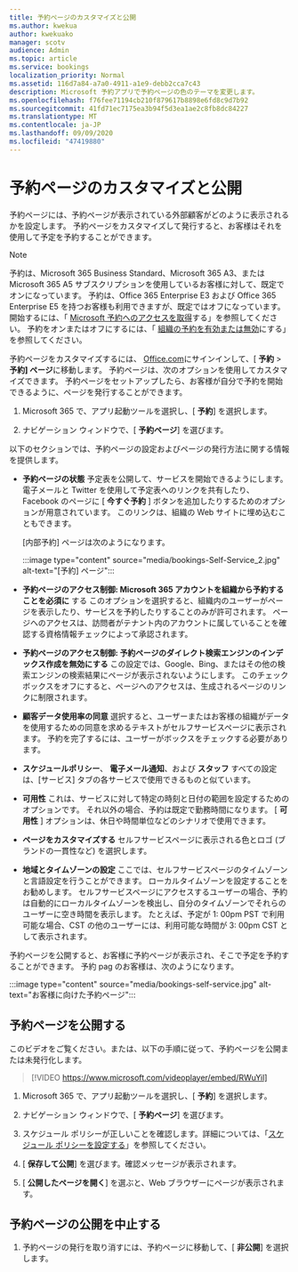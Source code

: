 ```yaml
---
title: 予約ページのカスタマイズと公開
ms.author: kwekua
author: kwekuako
manager: scotv
audience: Admin
ms.topic: article
ms.service: bookings
localization_priority: Normal
ms.assetid: 116d7a84-a7a0-4911-a1e9-debb2cca7c43
description: Microsoft 予約アプリで予約ページの色のテーマを変更します。
ms.openlocfilehash: f76fee71194cb210f879617b8898e6fd8c9d7b92
ms.sourcegitcommit: 41fd71ec7175ea3b94f5d3ea1ae2c8fb8dc84227
ms.translationtype: MT
ms.contentlocale: ja-JP
ms.lasthandoff: 09/09/2020
ms.locfileid: "47419880"
---
```

# <a name="customize-and-publish-your-booking-page"></a>予約ページのカスタマイズと公開

予約ページには、予約ページが表示されている外部顧客がどのように表示されるかを設定します。 予約ページをカスタマイズして発行すると、お客様はそれを使用して予定を予約することができます。

> [!NOTE]
> 予約は、Microsoft 365 Business Standard、Microsoft 365 A3、または Microsoft 365 A5 サブスクリプションを使用しているお客様に対して、既定でオンになっています。 予約は、Office 365 Enterprise E3 および Office 365 Enterprise E5 を持つお客様も利用できますが、既定ではオフになっています。 開始するには、「 [Microsoft 予約へのアクセスを取得](get-access.md)する」を参照してください。 予約をオンまたはオフにするには、「 [組織の予約を有効または無効](turn-bookings-on-or-off.md)にする」を参照してください。

予約ページをカスタマイズするには、 [Office.com](https://office.com)にサインインして、[ **予約** \> **予約] ページ**に移動します。 予約ページは、次のオプションを使用してカスタマイズできます。 予約ページをセットアップしたら、お客様が自分で予約を開始できるように、ページを発行することができます。

1. Microsoft 365 で、アプリ起動ツールを選択し、[ **予約**] を選択します。

2. ナビゲーション ウィンドウで、[ **予約ページ**] を選びます。

以下のセクションでは、予約ページの設定およびページの発行方法に関する情報を提供します。

- **予約ページの状態** 予定表を公開して、サービスを開始できるようにします。 電子メールと Twitter を使用して予定表へのリンクを共有したり、Facebook のページに [ **今すぐ予約** ] ボタンを追加したりするためのオプションが用意されています。 このリンクは、組織の Web サイトに埋め込むこともできます。

    [内部予約] ページは次のようになります。

    :::image type="content" source="media/bookings-Self-Service_2.jpg" alt-text="[予約] ページ":::

- **予約ページのアクセス制御: Microsoft 365 アカウントを組織から予約することを必須に**  する このオプションを選択すると、組織内のユーザーがページを表示したり、サービスを予約したりすることのみが許可されます。 ページへのアクセスは、訪問者がテナント内のアカウントに属していることを確認する資格情報チェックによって承認されます。

- **予約ページのアクセス制御: 予約ページのダイレクト検索エンジンのインデックス作成を無効にする** この設定では、Google、Bing、またはその他の検索エンジンの検索結果にページが表示されないようにします。 このチェックボックスをオフにすると、ページへのアクセスは、生成されるページのリンクに制限されます。

- **顧客データ使用率の同意** 選択すると、ユーザーまたはお客様の組織がデータを使用するための同意を求めるテキストがセルフサービスページに表示されます。 予約を完了するには、ユーザーがボックスをチェックする必要があります。

- **スケジュールポリシー**、 **電子メール通知**、および **スタッフ** すべての設定は、[サービス] タブの各サービスで使用できるものと似ています。

- **可用性** これは、サービスに対して特定の時刻と日付の範囲を設定するためのオプションです。 それ以外の場合、予約は既定で勤務時間になります。 [ **可用性** ] オプションは、休日や時間単位などのシナリオで使用できます。

- **ページをカスタマイズする** セルフサービスページに表示される色とロゴ (ブランドの一貫性など) を選択します。

- **地域とタイムゾーンの設定** ここでは、セルフサービスページのタイムゾーンと言語設定を行うことができます。 ローカルタイムゾーンを設定することをお勧めします。 セルフサービスページにアクセスするユーザーの場合、予約は自動的にローカルタイムゾーンを検出し、自分のタイムゾーンでそれらのユーザーに空き時間を表示します。 たとえば、予定が 1: 00pm PST で利用可能な場合、CST の他のユーザーには、利用可能な時間が 3: 00pm CST として表示されます。

予約ページを公開すると、お客様に予約ページが表示され、そこで予定を予約することができます。 予約 pag のお客様は、次のようになります。

:::image type="content" source="media/bookings-self-service.jpg" alt-text="お客様に向けた予約ページ":::

## <a name="publish-the-booking-page"></a>予約ページを公開する

このビデオをご覧ください。または、以下の手順に従って、予約ページを公開または未発行化します。

> [!VIDEO https://www.microsoft.com/videoplayer/embed/RWuYil]

1. Microsoft 365 で、アプリ起動ツールを選択し、[ **予約**] を選択します。

1. ナビゲーション ウィンドウで、[ **予約ページ**] を選びます。

1. スケジュール ポリシーが正しいことを確認します。詳細については、「[スケジュール ポリシーを設定する](set-scheduling-policies.md)」を参照してください。

1. [ **保存して公開**] を選びます。確認メッセージが表示されます。

1. [ **公開したページを開く**] を選ぶと、Web ブラウザーにページが表示されます。

## <a name="unpublish-the-booking-page"></a>予約ページの公開を中止する

1. 予約ページの発行を取り消すには、予約ページに移動して、[ **非公開**] を選択します。

